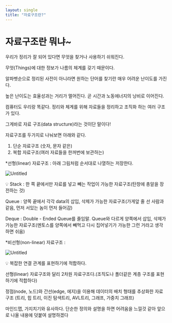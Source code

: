 ```yaml
---
layout: single
title: "자료구조란?"
---
```


# 자료구조란 뭐냐~

우리가 정리가 잘 되어 있다면 무엇을 찾거나 사용하기 쉬워진다.

무엇(Things)에 대한 정보가 나름의 체계를 갖기 때문이다.

알파벳순으로 정리된 사전이 아니라면 원하는 단어를 찾기란 매우 어려운 난이도를 가진다.

높은 난이도는 효율성과는 거리가 멀어진다. 곧 시간과 노동에너지의 낭비로 이어진다.

컴퓨터도 우리랑 똑같다. 정리와 체계를 위해 자료들을 정리하고 조직화 하는 여러 구조가 있다.

그게바로 자료 구조(data structure)라는 것이단 말이다!

자료구조를 두가지로 나눠보면 아래와 같다.

1. 단순 자료구조 (숫자, 문자 같은)
2. 복합 자료구조(여러 자료들을 한꺼번에 보관하는) 

*선형(linear) 자료구조 : 아래 그림처럼 순서대로 나열하는 저장한다.

![Untitled](%E1%84%8C%E1%85%A1%E1%84%85%E1%85%AD%E1%84%80%E1%85%AE%E1%84%8C%E1%85%A9%E1%84%85%E1%85%A1%E1%86%AB%20%E1%84%86%E1%85%AF%E1%84%82%E1%85%A3~%20de18800fd17d4a969e6a10bdd3a0921c/Untitled.png)

<aside>
💡 Stack : 한 쪽 끝에서만 자료를 넣고 빼는 작업이 가능한 자료구조(탄창에 총알을 장전하는 것)

Queue : 양쪽 끝에서 각각 data의 삽입, 삭제가 가능한 자료구조(가게앞 줄 선 사람과 같음, 먼저 서있는 놈이 먼저 들어감)

Deque : Double - Ended Queue를 줄임말. Queue와 다르게 양쪽에서 삽입, 삭제가 가능한 자료구조(멘토스를 양쪽에서 빼먹고 다시 집어넣기가 가능한 그런 거라고 생각하면 쉬움)

</aside>

*비선형(non-linear) 자료구조 : 

![Untitled](%E1%84%8C%E1%85%A1%E1%84%85%E1%85%AD%E1%84%80%E1%85%AE%E1%84%8C%E1%85%A9%E1%84%85%E1%85%A1%E1%86%AB%20%E1%84%86%E1%85%AF%E1%84%82%E1%85%A3~%20de18800fd17d4a969e6a10bdd3a0921c/Untitled%201.png)

<aside>
💡 복잡한 연결 관계를 표현하기에 적합하다.

선형(linear) 자료구조와 달리 2차원 자료구조다.(조직도나 폴더같은 계층 구조를 표현하기에 적합하다)

정점(node, 노드)와 간선(edge, 에지)을 이용해 데이터의 배치 형태를 추상화한 자료구조
(트리, 힙 트리, 이진 탐색트리, AVL트리, 그래프, 가중치 그래프)

마인드맵, 가지치기와 유사하다. 단순한 정의와 설명을 하면 어려움을 느낄것 같아 앞으로 나올 내용에 덧붙여 설명하겠다

</aside>
